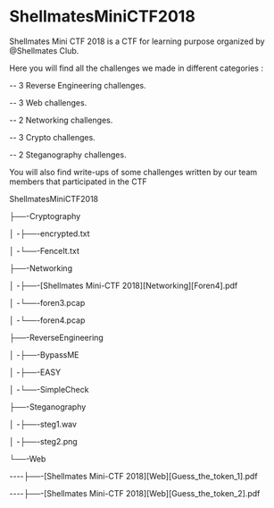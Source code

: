 # ShellmatesMiniCTF2018
Shellmates Mini CTF 2018 is a CTF for learning purpose organized by @Shellmates Club.

Here you will find all the challenges we made in different categories :

-- 3 Reverse Engineering challenges.

-- 3 Web challenges.

-- 2 Networking challenges.

-- 3 Crypto challenges.

-- 2 Steganography challenges.


You will also find write-ups of some challenges written by our team members that participated in the CTF




ShellmatesMiniCTF2018

├──-Cryptography

│ -├──-encrypted.txt

│ -└──-FenceIt.txt

├──-Networking

│ -├──-[Shellmates Mini-CTF 2018][Networking][Foren4].pdf

│ -└──-foren3.pcap

│ -└──-foren4.pcap

├──-ReverseEngineering

│ -├──-BypassME

│ -├──-EASY

│ -└──-SimpleCheck

├──-Steganography

│ -├──-steg1.wav

│ -├──-steg2.png

└──-Web

----├──-[Shellmates Mini-CTF 2018][Web][Guess_the_token_1].pdf

----├──-[Shellmates Mini-CTF 2018][Web][Guess_the_token_2].pdf


